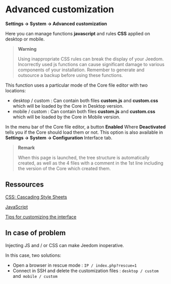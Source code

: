 # Advanced customization
**Settings → System → Advanced customization**

Here you can manage functions **javascript** and rules **CSS** applied on desktop or mobile.

> **Warning**
>
> Using inappropriate CSS rules can break the display of your Jeedom. Incorrectly used js functions can cause significant damage to various components of your installation. Remember to generate and outsource a backup before using these functions.

This function uses a particular mode of the Core file editor with two locations:

- desktop / custom : Can contain both files **custom.js** and **custom.css** which will be loaded by the Core in Desktop version.
- mobile / custom : Can contain both files **custom.js** and **custom.css** which will be loaded by the Core in Mobile version.

In the menu bar of the Core file editor, a button **Enabled** Where **Deactivated** tells you if the Core should load them or not. This option is also available in **Settings → System → Configuration** Interface tab.

> **Remark**
>
> When this page is launched, the tree structure is automatically created, as well as the 4 files with a comment in the 1st line including the version of the Core which created them.

## Ressources

[CSS: Cascading Style Sheets](https://developer.mozilla.org/en-US/docs/Web/CSS)

[JavaScript](https://developer.mozilla.org/en-US/docs/Web/JavaScript)

[Tips for customizing the interface](https://kiboost.github.io/jeedom_docs/jeedomV4Tips/Interface/)

## In case of problem

Injecting JS and / or CSS can make Jeedom inoperative.

In this case, two solutions:

- Open a browser in rescue mode : `IP / index.php?rescue=1`
- Connect in SSH and delete the customization files : `desktop / custom` and` mobile / custom`

